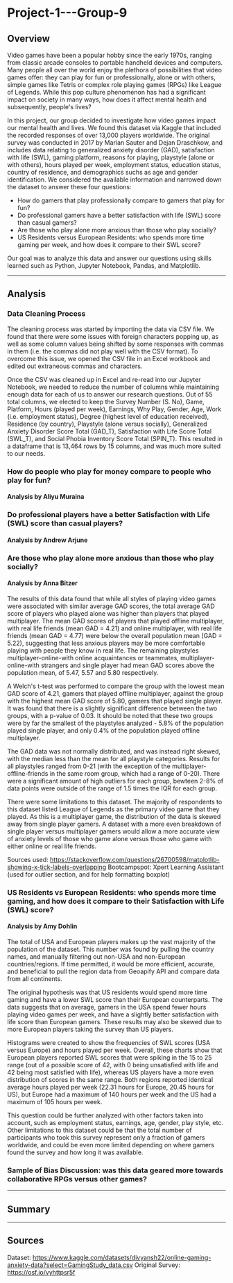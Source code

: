 # Project-1---Group-9

## Overview
Video games have been a popular hobby since the early 1970s, ranging from classic arcade consoles to portable handheld devices and computers. Many people all over the world enjoy the plethora of possibilities that video games offer: they can play for fun or professionally, alone or with others, simple games like Tetris or complex role playing games (RPGs) like League of Legends. While this pop culture phenomenon has had a significant impact on society in many ways, how does it affect mental health and subsequently, people's lives?

In this project, our group decided to investigate how video games impact our mental health and lives. We found this dataset via Kaggle that included the recorded responses of over 13,000 players worldwide. The original survey was conducted in 2017 by Marian Sauter and Dejan Draschkow, and includes data relating to generalized anxiety disorder (GAD), satisfaction with life (SWL), gaming platform, reasons for playing, playstyle (alone or with others), hours played per week, employment status, education status, country of residence, and demographics suchs as age and gender identification. We considered the available information and narrowed down the dataset to answer these four questions:

* How do gamers that play professionally compare to gamers that play for fun?
* Do professional gamers have a better satisfaction with life (SWL) score than casual gamers?
* Are those who play alone more anxious than those who play socially?
* US Residents versus European Residents: who spends more time gaming per week, and how does it compare to their SWL score?

Our goal was to analyze this data and answer our questions using skills learned such as Python, Jupyter Notebook, Pandas, and Matplotlib.


------------

## Analysis
### Data Cleaning Process
The cleaning process was started by importing the data via CSV file. We found that there were some issues with foreign characters popping up, as well as some column values being shifted by some responses with commas in them (i.e. the commas did not play well with the CSV format). To overcome this issue, we opened the CSV file in an Excel workbook and edited out extraneous commas and characters.

Once the CSV was cleaned up in Excel and re-read into our Jupyter Notebook, we needed to reduce the number of columns while maintaining enough data for each of us to answer our research questions. Out of 55 total columns, we elected to keep the Survey Number (S. No), Game, Platform, Hours (played per week), Earnings, Why Play, Gender, Age, Work (i.e. employment status), Degree (highest level of education received), Residence (by country), Playstyle (alone versus socially), Generalized Anxiety Disorder Score Total (GAD_T), Satisfaction with Life Score Total (SWL_T), and Social Phobia Inventory Score Total (SPIN_T). This resulted in a dataframe that is 13,464 rows by 15 columns, and was much more suited to our needs.

### How do people who play for money compare to people who play for fun?
#### Analysis by Aliyu Muraina


### Do professional players have a better Satisfaction with Life (SWL) score than casual players?
#### Analysis by Andrew Arjune


### Are those who play alone more anxious than those who play socially?
#### Analysis by Anna Bitzer
The results of this data found that while all styles of playing video games were associated with similar average GAD scores, the total average GAD score of players who played alone was higher than players that played multiplayer. The mean GAD scores of players that played offline multiplayer, with real life friends (mean GAD = 4.21) and online multiplayer, with real life friends (mean GAD = 4.77) were below the overall population mean (GAD = 5.22), suggesting that less anxious players may be more comfortable playing with people they know in real life. The remaining playstyles multiplayer-online-with online acquaintances or teammates, multiplayer-online-with strangers and single player had mean GAD scores above the population mean, of 5.47, 5.57 and 5.80 respectively.

A Welch's t-test was performed to compare the group with the lowest mean GAD score of 4.21, gamers that played offline multiplayer, against the group with the highest mean GAD score of 5.80, gamers that played single player. It was found that there is a slightly significant difference between the two groups, with a p-value of 0.03. It should be noted that these two groups were by far the smallest of the playstyles analyzed - 5.8% of the population played single player, and only 0.4% of the population played offline multiplayer.

The GAD data was not normally distributed, and was instead right skewed, with the median less than the mean for all playstyle categories. Results for all playstyles ranged from 0-21 (with the exception of the multiplayer-offline-friends in the same room group, which had a range of 0-20). There were a significant amount of high outliers for each group, bewteen 2-8% of data points were outside of the range of 1.5 times the IQR for each group.

There were some limitations to this dataset. The majority of respondents to this dataset listed League of Legends as the primary video game that they played. As this is a multiplayer game, the distribution of the data is skewed away from single player gamers. A dataset with a more even breakdown of single player versus multiplayer gamers would allow a more accurate view of anxiety levels of those who game alone versus those who game with either online or real life friends.

Sources used: https://stackoverflow.com/questions/26700598/matplotlib-showing-x-tick-labels-overlapping Bootcampspot: Xpert Learning Assistant (used for outlier section, and for help formatting boxplot)


### US Residents vs European Residents: who spends more time gaming, and how does it compare to their Satisfaction with Life (SWL) score?
#### Analysis by Amy Dohlin
The total of USA and European players makes up the vast majority of the population of the dataset. This number was found by pulling the country names, and manually filtering out non-USA and non-European countries/regions. If time permitted, it would be more efficient, accurate, and beneficial to pull the region data from Geoapify API and compare data from all continents.

The original hypothesis was that US residents would spend more time gaming and have a lower SWL score than their European counterparts. The data suggests that on average, gamers in the USA spend fewer hours playing video games per week, and have a slightly better satisfaction with life score than European gamers. These results may also be skewed due to more European players taking the survey than US players.

Histograms were created to show the frequencies of SWL scores (USA versus Europe) and hours played per week. Overall, these charts show that European players reported SWL scores that were spiking in the 15 to 25 range (out of a possible score of 42, with 0 being unsatisfied with life and 42 being most satisfied with life), whereas US players have a more even distribution of scores in the same range. Both regions reported identical average hours played per week (22.31 hours for Europe, 20.45 hours for US), but Europe had a maximum of 140 hours per week and the US had a maximum of 105 hours per week.

This question could be further analyzed with other factors taken into account, such as employment status, earnings, age, gender, play style, etc. Other limitations to this dataset could be that the total number of participants who took this survey represent only a fraction of gamers worldwide, and could be even more limited depending on where gamers found the survey and how long it was available.

### Sample of Bias Discussion: was this data geared more towards collaborative RPGs versus other games?



------------

## Summary



-----------

## Sources
Dataset: https://www.kaggle.com/datasets/divyansh22/online-gaming-anxiety-data?select=GamingStudy_data.csv
Original Survey: https://osf.io/vyhttpsr5f